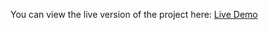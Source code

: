 You can view the live version of the project here: [Live Demo]([https://your-live-link.com](https://meek-bienenstitch-55e1ca.netlify.app/))

